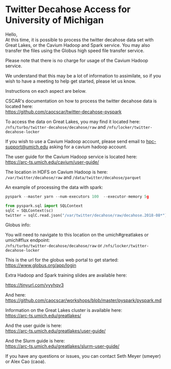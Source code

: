 # Twitter Decahose Access for University of Michigan

Hello,  
At this time, it is possible to process the twitter decahose data set with Great Lakes, or the Cavium Hadoop and Spark service. You may also transfer the files using the Globus high speed file transfer service.

Please note that there is no charge for usage of the Cavium Hadoop service.

We understand that this may be a lot of information to assimilate, so if you wish to have a meeting to help get started, please let us know.

Instructions on each aspect are below.

CSCAR's documentation on how to process the twitter decahose data is located here:  
https://github.com/caocscar/twitter-decahose-pyspark

To access the data on Great Lakes, you may find it located here:  
`/nfs/turbo/twitter-decahose/decahose/raw`
and
`/nfs/locker/twitter-decahose-locker`


If you wish to use a Cavium Hadoop account, please send email to hpc-support@umich.edu asking for a cavium hadoop account.

The user guide for the Cavium Hadoop service is located here:  
https://arc-ts.umich.edu/cavium/user-guide/

The location in HDFS on Cavium Hadoop is here:  
`/var/twitter/decahose/raw`
and
`/data/twitter/decahose/parquet`

An example of processing the data with spark:
```python
pyspark --master yarn --num-executors 100  --executor-memory 5g    

from pyspark.sql import SQLContext
sqlC = SQLContext(sc)
twitter = sqlC.read.json("/var/twitter/decahose/raw/decahose.2018-08*")
```

Globus info:

You will need to navigate to this location on the umich#greatlakes or umich#flux endpoint:  
`/nfs/turbo/twitter-decahose/decahose/raw` or `/nfs/locker/twitter-decahose-locker`

This is the url for the globus web portal to get started:  
https://www.globus.org/app/login

Extra Hadoop and Spark training slides are available here: 

https://tinyurl.com/vyyhqv3


And here:  
https://github.com/caocscar/workshops/blob/master/pyspark/pyspark.md

Information on the Great Lakes cluster is available here:  
https://arc-ts.umich.edu/greatlakes/

And the user guide is here:  
https://arc-ts.umich.edu/greatlakes/user-guide/

And the Slurm guide is here:  
https://arc-ts.umich.edu/greatlakes/slurm-user-guide/

If you have any questions or issues, you can contact Seth Meyer (smeyer) or Alex Cao (caoa).
